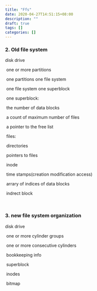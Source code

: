 ```yaml
---
title: "Ffs"
date: 2020-04-27T14:51:15+08:00
description: ""
draft: true
tags: []
categories: []
---
```




### 2. Old file system

disk drive

​	one or more partitions

​	one partitions one file system

​	one file system one superblock

​	one superblock:

​		the number of data blocks

​		a count of maximum number of files

​		a pointer to the free list

​	files:

​		directories

​			pointers to files

​	inode

​		time stamps(creation modification access)

​		arrary of indices of data blocks

​		indrect block

​		

### 3. new file system organization

disk drive

​	one or more cylinder groups

​	one or more consecutive cylinders

​	bookkeeping info	

​		superblock

​		inodes

​		bitmap